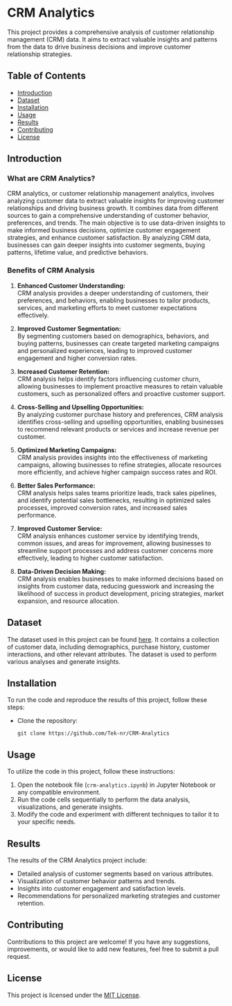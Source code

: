 # CRM Analytics

This project provides a comprehensive analysis of customer relationship management (CRM) data. It aims to extract valuable insights and patterns from the data to drive business decisions and improve customer relationship strategies.

## Table of Contents
- [Introduction](#introduction)
- [Dataset](#dataset)
- [Installation](#installation)
- [Usage](#usage)
- [Results](#results)
- [Contributing](#contributing)
- [License](#license)

## Introduction

### What are CRM Analytics?

CRM analytics, or customer relationship management analytics, involves analyzing customer data to extract valuable insights for improving customer relationships and driving business growth. It combines data from different sources to gain a comprehensive understanding of customer behavior, preferences, and trends. The main objective is to use data-driven insights to make informed business decisions, optimize customer engagement strategies, and enhance customer satisfaction. By analyzing CRM data, businesses can gain deeper insights into customer segments, buying patterns, lifetime value, and predictive behaviors.

### Benefits of CRM Analysis

1. **Enhanced Customer Understanding:** <br>
CRM analysis provides a deeper understanding of customers, their preferences, and behaviors, enabling businesses to tailor products, services, and marketing efforts to meet customer expectations effectively.

2. **Improved Customer Segmentation:** <br>
By segmenting customers based on demographics, behaviors, and buying patterns, businesses can create targeted marketing campaigns and personalized experiences, leading to improved customer engagement and higher conversion rates.

3. **Increased Customer Retention:** <br>
CRM analysis helps identify factors influencing customer churn, allowing businesses to implement proactive measures to retain valuable customers, such as personalized offers and proactive customer support.

4. **Cross-Selling and Upselling Opportunities:** <br>
By analyzing customer purchase history and preferences, CRM analysis identifies cross-selling and upselling opportunities, enabling businesses to recommend relevant products or services and increase revenue per customer.

5. **Optimized Marketing Campaigns:** <br>
CRM analysis provides insights into the effectiveness of marketing campaigns, allowing businesses to refine strategies, allocate resources more efficiently, and achieve higher campaign success rates and ROI.

6. **Better Sales Performance:** <br>
CRM analysis helps sales teams prioritize leads, track sales pipelines, and identify potential sales bottlenecks, resulting in optimized sales processes, improved conversion rates, and increased sales performance.

7. **Improved Customer Service:** <br>
CRM analysis enhances customer service by identifying trends, common issues, and areas for improvement, allowing businesses to streamline support processes and address customer concerns more effectively, leading to higher customer satisfaction.

8. **Data-Driven Decision Making:** <br>
CRM analysis enables businesses to make informed decisions based on insights from customer data, reducing guesswork and increasing the likelihood of success in product development, pricing strategies, market expansion, and resource allocation.

## Dataset
The dataset used in this project can be found [here](https://www.kaggle.com/datasets/carrie1/ecommerce-data). It contains a collection of customer data, including demographics, purchase history, customer interactions, and other relevant attributes. The dataset is used to perform various analyses and generate insights.

## Installation
To run the code and reproduce the results of this project, follow these steps:

- Clone the repository:

   ```shell
   git clone https://github.com/Tek-nr/CRM-Analytics

## Usage
To utilize the code in this project, follow these instructions:

1. Open the notebook file (`crm-analytics.ipynb`) in Jupyter Notebook or any compatible environment.
2. Run the code cells sequentially to perform the data analysis, visualizations, and generate insights.
3. Modify the code and experiment with different techniques to tailor it to your specific needs.

## Results
The results of the CRM Analytics project include:

- Detailed analysis of customer segments based on various attributes.
- Visualization of customer behavior patterns and trends.
- Insights into customer engagement and satisfaction levels.
- Recommendations for personalized marketing strategies and customer retention.

## Contributing
Contributions to this project are welcome! If you have any suggestions, improvements, or would like to add new features, feel free to submit a pull request.

## License
This project is licensed under the [MIT License](LICENSE).

